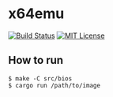 # x64emu

[![Build Status](https://github.com/shift-crops/x64emu/actions/workflows/rust.yml/badge.svg)](https://github.com/shift-crops/x64emu/actions/workflows/rust.yml)
[![MIT License](http://img.shields.io/badge/license-MIT-blue.svg?style=flat)](LICENSE)

## How to run

```
$ make -C src/bios
$ cargo run /path/to/image
```
